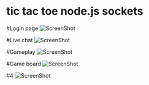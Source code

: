 tic tac toe node.js sockets
===============================

#Login page
![ScreenShot](https://raw.github.com/artemdude/tic-tac-toe/master/screenshots/ttt-0.png)

#Live chat
![ScreenShot](https://raw.github.com/artemdude/tic-tac-toe/master/screenshots/ttt-1.png)

#Gameplay
![ScreenShot](https://raw.github.com/artemdude/tic-tac-toe/master/screenshots/ttt-2.png)

#Game board
![ScreenShot](https://raw.github.com/artemdude/tic-tac-toe/master/screenshots/ttt-3.png)

#4
![ScreenShot](https://raw.github.com/artemdude/tic-tac-toe/master/screenshots/ttt-4.png)
